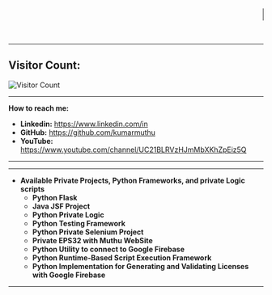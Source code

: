 ### <div><marquee scrolldelay=0 scrollamount="8"><h1>Hi welcome to kumarmuthu github 👋...</h1></marquee></div>
* **
## Visitor Count:
![Visitor Count](https://profile-counter.glitch.me/{kumarmuthu}/count.svg)

* **
**How to reach me:**
*   **Linkedin:**    https://www.linkedin.com/in
*   **GitHub:**      https://github.com/kumarmuthu
*   **YouTube:**     https://www.youtube.com/channel/UC21BLRVzHJmMbXKhZpEiz5Q
* **

* **
* **Available Private Projects, Python Frameworks, and private Logic scripts**
  * **Python Flask**
  * **Java JSF Project**
  * **Python Private Logic**
  * **Python Testing Framework**
  * **Python Private Selenium Project**
  * **Private EPS32 with Muthu WebSite**
  * **Python Utility to connect to Google Firebase**
  * **Python Runtime-Based Script Execution Framework**
  * **Python Implementation for Generating and Validating Licenses with Google Firebase**
* **
<!--
**kumarmuthu/kumarmuthu** is a ✨ _special_ ✨ repository because its `README.md` (this file) appears on your GitHub profile.

Here are some ideas to get you started:

- 🔭 I’m currently working on ...
- 🌱 I’m currently learning ...
- 👯 I’m looking to collaborate on ...
- 🤔 I’m looking for help with ...
- 💬 Ask me about ...
- 📫 How to reach me: ...
- 😄 Pronouns: ...
- ⚡ Fun fact: ...
-->
